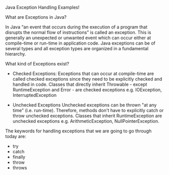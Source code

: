 Java Exception Handling Examples!

What are Exceptions in Java?

In Java “an event that occurs during the execution of a program that disrupts the normal flow of instructions” is called an exception.
This is generally an unexpected or unwanted event which can occur either at compile-time or run-time in application code.
Java exceptions can be of several types and all exception types are organized in a fundamental hierarchy.

What kind of Exceptions exist?

- Checked Exceptions: 
Exceptions that can occur at compile-time are called checked exceptions since they need to be explicitly checked and handled in code.
Classes that directly inherit Throwable - except RuntimeException and Error - are checked exceptions e.g. IOException, InterruptedException

- Unchecked Exceptions
Unchecked exceptions can be thrown "at any time" (i.e. run-time). Therefore, methods don't have to explicitly catch or throw unchecked exceptions.
Classes that inherit RuntimeException are unchecked exceptions e.g. ArithmeticException, NullPointerException. 

The keywords for handling exceptions that we are going to go through today are:
- try
- catch
- finally
- throw
- throws
